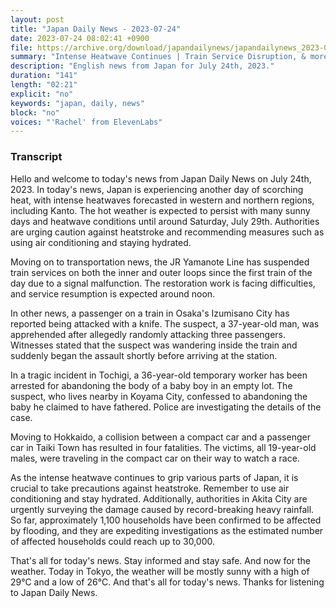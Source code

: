 ```yaml
---
layout: post
title: "Japan Daily News - 2023-07-24"
date: 2023-07-24 08:02:41 +0900
file: https://archive.org/download/japandailynews/japandailynews_2023-07-24.mp3
summary: "Intense Heatwave Continues | Train Service Disruption, & more…"
description: "English news from Japan for July 24th, 2023."
duration: "141"
length: "02:21"
explicit: "no"
keywords: "japan, daily, news"
block: "no"
voices: "'Rachel' from ElevenLabs"
---
```


### Transcript

Hello and welcome to today's news from Japan Daily News on July 24th, 2023. In today's news, Japan is experiencing another day of scorching heat, with intense heatwaves forecasted in western and northern regions, including Kanto. The hot weather is expected to persist with many sunny days and heatwave conditions until around Saturday, July 29th. Authorities are urging caution against heatstroke and recommending measures such as using air conditioning and staying hydrated.

Moving on to transportation news, the JR Yamanote Line has suspended train services on both the inner and outer loops since the first train of the day due to a signal malfunction. The restoration work is facing difficulties, and service resumption is expected around noon.

In other news, a passenger on a train in Osaka's Izumisano City has reported being attacked with a knife. The suspect, a 37-year-old man, was apprehended after allegedly randomly attacking three passengers. Witnesses stated that the suspect was wandering inside the train and suddenly began the assault shortly before arriving at the station.

In a tragic incident in Tochigi, a 36-year-old temporary worker has been arrested for abandoning the body of a baby boy in an empty lot. The suspect, who lives nearby in Koyama City, confessed to abandoning the baby he claimed to have fathered. Police are investigating the details of the case.

Moving to Hokkaido, a collision between a compact car and a passenger car in Taiki Town has resulted in four fatalities. The victims, all 19-year-old males, were traveling in the compact car on their way to watch a race.

As the intense heatwave continues to grip various parts of Japan, it is crucial to take precautions against heatstroke. Remember to use air conditioning and stay hydrated. Additionally, authorities in Akita City are urgently surveying the damage caused by record-breaking heavy rainfall. So far, approximately 1,100 households have been confirmed to be affected by flooding, and they are expediting investigations as the estimated number of affected households could reach up to 30,000.

That's all for today's news. Stay informed and stay safe. And now for the weather. Today in Tokyo, the weather will be mostly sunny with a high of 29°C and a low of 26°C.  And that's all for today's news. Thanks for listening to Japan Daily News.
